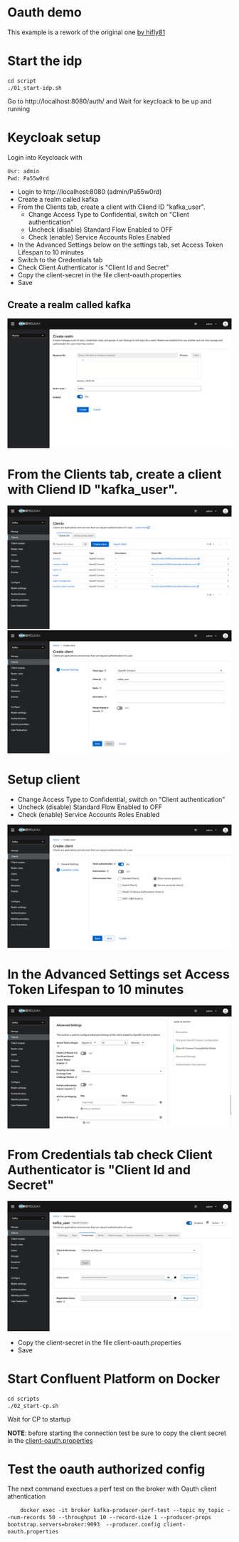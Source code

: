 # Oauth demo

This example is a rework of the original one [by hifly81](https://github.com/hifly81/kafka-examples/tree/master/kafka-oauth-kip-768)

# Start the idp

    cd script
    ./01_start-idp.sh

Go to http://localhost:8080/auth/ and Wait for keycloack to be up and running

# Keycloak setup

Login into Keycloack with 

    Usr: admin
    Pwd: Pa55w0rd

- Login to http://localhost:8080 (admin/Pa55w0rd)
- Create a realm called kafka
- From the Clients tab, create a client with Cliend ID "kafka_user".
    - Change Access Type to Confidential, switch on "Client authentication"
    - Uncheck (disable) Standard Flow Enabled to OFF
    - Check (enable) Service Accounts Roles Enabled
- In the Advanced Settings below on the settings tab, set Access Token Lifespan to 10 minutes
- Switch to the Credentials tab
- Check Client Authenticator is "Client Id and Secret"
- Copy the client-secret in the file client-oauth.properties
- Save

## Create a realm called kafka
![Create realm](images/01.png)
# From the Clients tab, create a client with Cliend ID "kafka_user".
![Create realm](images/02.png)
![Create realm](images/03.png)
# Setup client

- Change Access Type to Confidential, switch on "Client authentication"
- Uncheck (disable) Standard Flow Enabled to OFF
- Check (enable) Service Accounts Roles Enabled

![Create realm](images/04.png)

# In the Advanced Settings set Access Token Lifespan to 10 minutes
![Create realm](images/05.png)

# From Credentials tab check Client Authenticator is "Client Id and Secret"

![Create realm](images/06.png)

- Copy the client-secret in the file client-oauth.properties
- Save

# Start Confluent Platform on Docker

    cd scripts
    ./02_start-cp.sh

Wait for CP to startup

**NOTE**: before starting the connection test be sure to copy the client secret in the [client-oauth.properties](client-oauth.properties)

# Test the oauth authorized config


The next command exectues a perf test on the broker with Oauth client athentication

        docker exec -it broker kafka-producer-perf-test --topic my_topic --num-records 50 --throughput 10 --record-size 1 --producer-props bootstrap.servers=broker:9093  --producer.config client-oauth.properties

